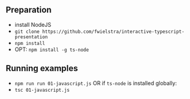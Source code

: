 ## Preparation

- install NodeJS
- `git clone https://github.com/fwielstra/interactive-typescript-presentation`
- `npm install`
- OPT: `npm install -g ts-node`

## Running examples

- `npm run run 01-javascript.js`
  OR if `ts-node` is installed globally:
- `tsc 01-javascript.js`
